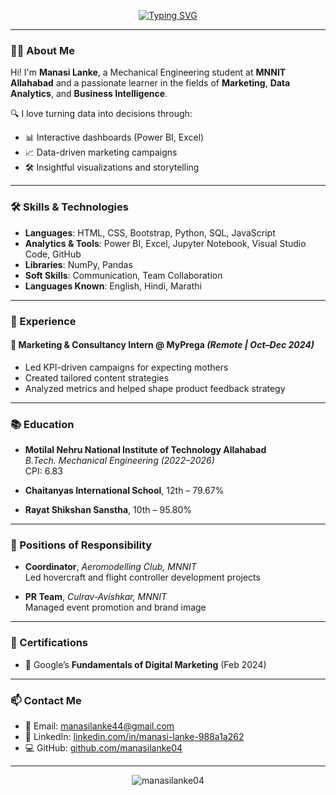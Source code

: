 <p align="center">
  <a href="https://github.com/manasilanke04">
    <img src="https://readme-typing-svg.demolab.com?font=Fira+Code&duration=3000&pause=1000&color=41FF25&background=000000&width=500&lines=Hi%2C+I'm+Manasi+Lanke;Marketing+%7C+Data+Analytics+Enthusiast;Power+BI+%7C+Excel+%7C+Python+Lover;Welcome+to+my+GitHub+Profile!" alt="Typing SVG" />
  </a>
</p>

---

### 👩‍💻 About Me

Hi! I'm **Manasi Lanke**, a Mechanical Engineering student at **MNNIT Allahabad** and a passionate learner in the fields of **Marketing**, **Data Analytics**, and **Business Intelligence**.

🔍 I love turning data into decisions through:
- 📊 Interactive dashboards (Power BI, Excel)
- 📈 Data-driven marketing campaigns
- 🛠️ Insightful visualizations and storytelling

---

### 🛠️ Skills & Technologies

- **Languages**: HTML, CSS, Bootstrap, Python, SQL, JavaScript  
- **Analytics & Tools**: Power BI, Excel, Jupyter Notebook, Visual Studio Code, GitHub  
- **Libraries**: NumPy, Pandas  
- **Soft Skills**: Communication, Team Collaboration  
- **Languages Known**: English, Hindi, Marathi



---

### 💼 Experience

#### 📌 **Marketing & Consultancy Intern @ MyPrega** *(Remote | Oct–Dec 2024)*
- Led KPI-driven campaigns for expecting mothers  
- Created tailored content strategies  
- Analyzed metrics and helped shape product feedback strategy

---

### 📚 Education

- **Motilal Nehru National Institute of Technology Allahabad**  
  *B.Tech. Mechanical Engineering (2022–2026)*  
  CPI: 6.83

- **Chaitanyas International School**, 12th – 79.67%  
- **Rayat Shikshan Sanstha**, 10th – 95.80%

---

### 🎯 Positions of Responsibility

- **Coordinator**, *Aeromodelling Club, MNNIT*  
  Led hovercraft and flight controller development projects

- **PR Team**, *Culrav-Avishkar, MNNIT*  
  Managed event promotion and brand image

---

### 📜 Certifications

- 🥇 Google’s **Fundamentals of Digital Marketing** (Feb 2024)

---

### 📫 Contact Me

- 📧 Email: [manasilanke44@gmail.com](mailto:manasilanke44@gmail.com)  
- 🔗 LinkedIn: [linkedin.com/in/manasi-lanke-988a1a262](https://www.linkedin.com/in/manasi-lanke-988a1a262)  
- 💻 GitHub: [github.com/manasilanke04](https://github.com/manasilanke04)

---

<p align="center">
  <img src="https://komarev.com/ghpvc/?username=manasilanke04&label=Profile%20views&color=brightgreen&style=flat" alt="manasilanke04" />
</p>
